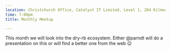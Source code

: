 ```yaml
---
location: Christchurch Office, Catalyst IT Limited, Level 1, 284 Kilmore St, Christchurch
time: 7:00pm
title: Monthly Meetup

---
```


This month we will look into the dry-rb ecosystem. Either @parndt will do a presentation on this or will find a better one from the web 😉
